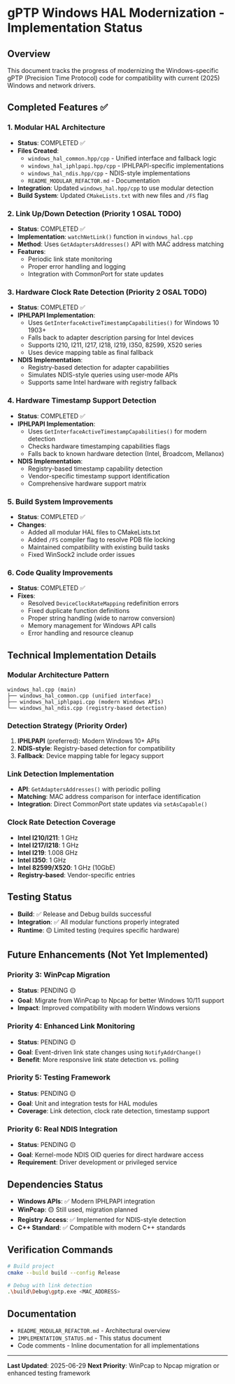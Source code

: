 # gPTP Windows HAL Modernization - Implementation Status

## Overview
This document tracks the progress of modernizing the Windows-specific gPTP (Precision Time Protocol) code for compatibility with current (2025) Windows and network drivers.

## Completed Features ✅

### 1. Modular HAL Architecture
- **Status**: COMPLETED ✅
- **Files Created**:
  - `windows_hal_common.hpp/cpp` - Unified interface and fallback logic
  - `windows_hal_iphlpapi.hpp/cpp` - IPHLPAPI-specific implementations
  - `windows_hal_ndis.hpp/cpp` - NDIS-style implementations
  - `README_MODULAR_REFACTOR.md` - Documentation
- **Integration**: Updated `windows_hal.hpp/cpp` to use modular detection
- **Build System**: Updated `CMakeLists.txt` with new files and `/FS` flag

### 2. Link Up/Down Detection (Priority 1 OSAL TODO)
- **Status**: COMPLETED ✅
- **Implementation**: `watchNetLink()` function in `windows_hal.cpp`
- **Method**: Uses `GetAdaptersAddresses()` API with MAC address matching
- **Features**:
  - Periodic link state monitoring
  - Proper error handling and logging
  - Integration with CommonPort for state updates

### 3. Hardware Clock Rate Detection (Priority 2 OSAL TODO)
- **Status**: COMPLETED ✅
- **IPHLPAPI Implementation**:
  - Uses `GetInterfaceActiveTimestampCapabilities()` for Windows 10 1903+
  - Falls back to adapter description parsing for Intel devices
  - Supports I210, I211, I217, I218, I219, I350, 82599, X520 series
  - Uses device mapping table as final fallback
- **NDIS Implementation**:
  - Registry-based detection for adapter capabilities
  - Simulates NDIS-style queries using user-mode APIs
  - Supports same Intel hardware with registry fallback

### 4. Hardware Timestamp Support Detection
- **Status**: COMPLETED ✅
- **IPHLPAPI Implementation**:
  - Uses `GetInterfaceActiveTimestampCapabilities()` for modern detection
  - Checks hardware timestamping capabilities flags
  - Falls back to known hardware detection (Intel, Broadcom, Mellanox)
- **NDIS Implementation**:
  - Registry-based timestamp capability detection
  - Vendor-specific timestamp support identification
  - Comprehensive hardware support matrix

### 5. Build System Improvements
- **Status**: COMPLETED ✅
- **Changes**:
  - Added all modular HAL files to CMakeLists.txt
  - Added `/FS` compiler flag to resolve PDB file locking
  - Maintained compatibility with existing build tasks
  - Fixed WinSock2 include order issues

### 6. Code Quality Improvements
- **Status**: COMPLETED ✅
- **Fixes**:
  - Resolved `DeviceClockRateMapping` redefinition errors
  - Fixed duplicate function definitions
  - Proper string handling (wide to narrow conversion)
  - Memory management for Windows API calls
  - Error handling and resource cleanup

## Technical Implementation Details

### Modular Architecture Pattern
```
windows_hal.cpp (main)
├── windows_hal_common.cpp (unified interface)
├── windows_hal_iphlpapi.cpp (modern Windows APIs)  
└── windows_hal_ndis.cpp (registry-based detection)
```

### Detection Strategy (Priority Order)
1. **IPHLPAPI** (preferred): Modern Windows 10+ APIs
2. **NDIS-style**: Registry-based detection for compatibility
3. **Fallback**: Device mapping table for legacy support

### Link Detection Implementation
- **API**: `GetAdaptersAddresses()` with periodic polling
- **Matching**: MAC address comparison for interface identification
- **Integration**: Direct CommonPort state updates via `setAsCapable()`

### Clock Rate Detection Coverage
- **Intel I210/I211**: 1 GHz
- **Intel I217/I218**: 1 GHz  
- **Intel I219**: 1.008 GHz
- **Intel I350**: 1 GHz
- **Intel 82599/X520**: 1 GHz (10GbE)
- **Registry-based**: Vendor-specific entries

## Testing Status
- **Build**: ✅ Release and Debug builds successful
- **Integration**: ✅ All modular functions properly integrated
- **Runtime**: 🟡 Limited testing (requires specific hardware)

## Future Enhancements (Not Yet Implemented)

### Priority 3: WinPcap Migration
- **Status**: PENDING 🟡
- **Goal**: Migrate from WinPcap to Npcap for better Windows 10/11 support
- **Impact**: Improved compatibility with modern Windows versions

### Priority 4: Enhanced Link Monitoring  
- **Status**: PENDING 🟡
- **Goal**: Event-driven link state changes using `NotifyAddrChange()`
- **Benefit**: More responsive link state detection vs. polling

### Priority 5: Testing Framework
- **Status**: PENDING 🟡
- **Goal**: Unit and integration tests for HAL modules
- **Coverage**: Link detection, clock rate detection, timestamp support

### Priority 6: Real NDIS Integration
- **Status**: PENDING 🟡  
- **Goal**: Kernel-mode NDIS OID queries for direct hardware access
- **Requirement**: Driver development or privileged service

## Dependencies Status
- **Windows APIs**: ✅ Modern IPHLPAPI integration
- **WinPcap**: 🟡 Still used, migration planned
- **Registry Access**: ✅ Implemented for NDIS-style detection
- **C++ Standard**: ✅ Compatible with modern C++ standards

## Verification Commands
```bash
# Build project
cmake --build build --config Release

# Debug with link detection
.\build\Debug\gptp.exe <MAC_ADDRESS>
```

## Documentation
- `README_MODULAR_REFACTOR.md` - Architectural overview
- `IMPLEMENTATION_STATUS.md` - This status document
- Code comments - Inline documentation for all implementations

---
**Last Updated**: 2025-06-29
**Next Priority**: WinPcap to Npcap migration or enhanced testing framework
